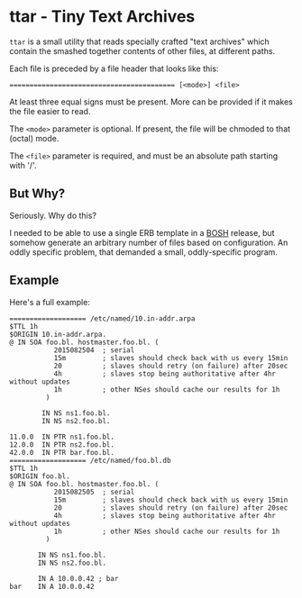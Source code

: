 ttar - Tiny Text Archives
=========================

`ttar` is a small utility that reads specially crafted "text
archives" which contain the smashed together contents of other
files, at different paths.

Each file is preceded by a file header that looks like this:

```
========================================= [<mode>] <file>
```

At least three equal signs must be present.  More can be provided
if it makes the file easier to read.

The `<mode>` parameter is optional.  If present, the file will be
chmoded to that (octal) mode.

The `<file>` parameter is required, and must be an absolute path
starting with '/'.

But Why?
--------

Seriously. Why do this?

I needed to be able to use a single ERB template in a
[BOSH][bosh] release, but somehow generate an arbitrary number of
files based on configuration.  An oddly specific problem, that
demanded a small, oddly-specific program.

Example
-------

Here's a full example:

```
=================== /etc/named/10.in-addr.arpa
$TTL 1h
$ORIGIN 10.in-addr.arpa.
@ IN SOA foo.bl. hostmaster.foo.bl. (
           2015082504  ; serial
           15m         ; slaves should check back with us every 15min
           20          ; slaves should retry (on failure) after 20sec
           4h          ; slaves stop being authoritative after 4hr without updates
           1h          ; other NSes should cache our results for 1h
         )

        IN NS ns1.foo.bl.
        IN NS ns2.foo.bl.

11.0.0  IN PTR ns1.foo.bl.
12.0.0  IN PTR ns2.foo.bl.
42.0.0  IN PTR bar.foo.bl.
=================== /etc/named/foo.bl.db
$TTL 1h
$ORIGIN foo.bl.
@ IN SOA foo.bl. hostmaster.foo.bl. (
           2015082505  ; serial
           15m         ; slaves should check back with us every 15min
           20          ; slaves should retry (on failure) after 20sec
           4h          ; slaves stop being authoritative after 4hr without updates
           1h          ; other NSes should cache our results for 1h
         )

       IN NS ns1.foo.bl.
       IN NS ns2.foo.bl.

       IN A 10.0.0.42 ; bar
bar    IN A 10.0.0.42
```

[bosh]: https://bosh.io
